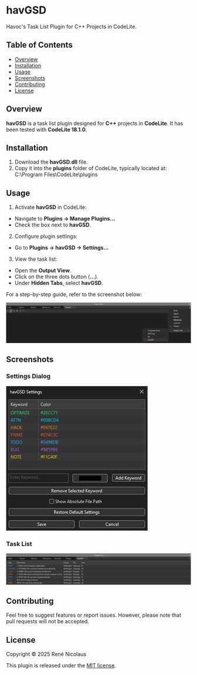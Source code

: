 # havGSD

Havoc's Task List Plugin for C++ Projects in CodeLite.

## Table of Contents

- [Overview](#overview)
- [Installation](#installation)
- [Usage](#usage)
- [Screenshots](#screenshots)
- [Contributing](#contributing)
- [License](#license)

## Overview

**havGSD** is a task list plugin designed for **C++** projects in **CodeLite**. It has been tested with **CodeLite 18.1.0**.

## Installation

1. Download the **havGSD.dll** file.
2. Copy it into the **plugins** folder of CodeLite, typically located at: C:\Program Files\CodeLite\plugins

## Usage

1. Activate **havGSD** in CodeLite:
- Navigate to **Plugins → Manage Plugins...**
- Check the box next to **havGSD**.

2. Configure plugin settings:
- Go to **Plugins → havGSD → Settings...**

3. View the task list:
- Open the **Output View**.
- Click on the three dots button (**...**).
- Under **Hidden Tabs**, select **havGSD**.

For a step-by-step guide, refer to the screenshot below:

![Usage](/screenshots/usage.png)

## Screenshots

### Settings Dialog

![Settings Dialog](/screenshots/settings_dialog.png)

### Task List

![Task List](/screenshots/task_list.png)

## Contributing

Feel free to suggest features or report issues. However, please note that pull requests will not be accepted.

## License

Copyright &copy; 2025 Ren&eacute; Nicolaus

This plugin is released under the [MIT license](/LICENSE).
